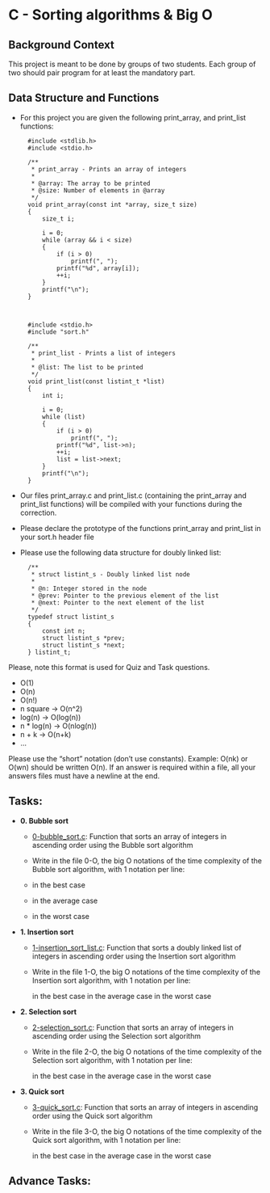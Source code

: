 # C - Sorting algorithms & Big O

## Background Context

This project is meant to be done by groups of two students.
Each group of two should pair program for at least the mandatory part.

## Data Structure and Functions

* For this project you are given the following print_array, and print_list functions:


		#include <stdlib.h>
		#include <stdio.h>
	
		/**
		 * print_array - Prints an array of integers
		 *
		 * @array: The array to be printed
		 * @size: Number of elements in @array
		 */
		void print_array(const int *array, size_t size)
		{
		    size_t i;
		
		    i = 0;
		    while (array && i < size)
		    {	
		        if (i > 0)
		            printf(", ");
		        printf("%d", array[i]);
		        ++i;
		    }
		    printf("\n");
		}



		#include <stdio.h>
		#include "sort.h"
	
		/**
		 * print_list - Prints a list of integers
		 *
		 * @list: The list to be printed
		 */
		void print_list(const listint_t *list)
		{
		    int i;
	
		    i = 0;
		    while (list)
		    {
		        if (i > 0)
		            printf(", ");
		        printf("%d", list->n);
		        ++i;
		        list = list->next;
		    }
		    printf("\n");
		}


* Our files print_array.c and print_list.c (containing the print_array and print_list functions)
 will be compiled with your functions during the correction.
* Please declare the prototype of the functions print_array and print_list in your sort.h header file
* Please use the following data structure for doubly linked list:


		/**
		 * struct listint_s - Doubly linked list node
		 *
		 * @n: Integer stored in the node
		 * @prev: Pointer to the previous element of the list
		 * @next: Pointer to the next element of the list
		 */
		typedef struct listint_s
		{
		    const int n;
		    struct listint_s *prev;
		    struct listint_s *next;
		} listint_t;


Please, note this format is used for Quiz and Task questions.

* O(1)
* O(n)
* O(n!)
* n square -> O(n^2)
* log(n) -> O(log(n))
* n * log(n) -> O(nlog(n))
* n + k -> O(n+k)
* …

Please use the “short” notation (don’t use constants).
Example: O(nk) or O(wn) should be written O(n).
If an answer is required within a file, all your answers files must have a newline at the end.

## Tasks:

* **0. Bubble sort**
  * [0-bubble_sort.c](./0-bubble_sort.c): Function that sorts an array of integers in
 ascending order using the Bubble sort algorithm
 
  * Write in the file 0-O, the big O notations of the time complexity of the Bubble sort algorithm, with 1 notation per line:

  * in the best case
  * in the average case
  * in the worst case

* **1. Insertion sort**
  * [1-insertion_sort_list.c](./1-insertion_sort_list.c): Function that sorts a doubly linked list of integers in ascending order using the Insertion sort algorithm

  * Write in the file 1-O, the big O notations of the time complexity of the Insertion sort algorithm, with 1 notation per line:

	in the best case
	in the average case
	in the worst case


* **2. Selection sort**
  * [2-selection_sort.c](./2-selection_sort.c): Function that sorts an array of integers in ascending order using the Selection sort algorithm

  * Write in the file 2-O, the big O notations of the time complexity of the Selection sort algorithm, with 1 notation per line:

	in the best case
	in the average case
	in the worst case

* **3. Quick sort**
  * [3-quick_sort.c](./3-quick_sort.c): Function that sorts an array of integers in ascending order using the Quick sort algorithm

  * Write in the file 3-O, the big O notations of the time complexity of the Quick sort algorithm, with 1 notation per line:

	in the best case
	in the average case
	in the worst case

## Advance Tasks:
